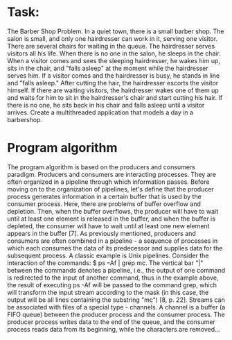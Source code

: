 # Task:
The Barber Shop Problem. In a quiet town, there is a small barber shop. The salon is small, and only one hairdresser can work in it, serving one visitor. There are several chairs for waiting in the queue. The hairdresser serves visitors all his life. When there is no one in the salon, he sleeps in the chair. When a visitor comes and sees the sleeping hairdresser, he wakes him up, sits in the chair, and "falls asleep" at the moment while the hairdresser serves him. If a visitor comes and the hairdresser is busy, he stands in line and "falls asleep." After cutting the hair, the hairdresser escorts the visitor himself. If there are waiting visitors, the hairdresser wakes one of them up and waits for him to sit in the hairdresser's chair and start cutting his hair. If there is no one, he sits back in his chair and falls asleep until a visitor arrives. Create a multithreaded application that models a day in a barbershop.

# Program algorithm
  The program algorithm is based on the producers and consumers paradigm.
Producers and consumers are interacting processes. They are often organized in a pipeline through which information passes.
Before moving on to the organization of pipelines, let's define that the producer process generates information in a certain buffer that is used by the consumer process.
Here, there are problems of buffer overflow and depletion. Then, when the buffer overflows, the producer will have to wait until at least one element is released in the buffer, and when the buffer is depleted, the consumer will have to wait until at least one new element appears in the buffer [7].
As previously mentioned, producers and consumers are often combined in a pipeline - a sequence of processes in which each consumes the data of its predecessor and supplies data for the subsequent process.
A classic example is Unix pipelines. Consider the interaction of the commands:
$ ps –Af | grep mc.
  The vertical bar "|" between the commands denotes a pipeline, i.e., the output of one command is redirected to the input of another command, thus in the example above, the result of executing ps -Af will be passed to the command grep, which will transform the input stream according to the mask (in this case, the output will be all lines containing the substring "mc") [8, p. 22].
Streams can be associated with files of a special type - channels. A channel is a buffer (a FIFO queue) between the producer process and the consumer process. The producer process writes data to the end of the queue, and the consumer process reads data from its beginning, while the characters are removed...
